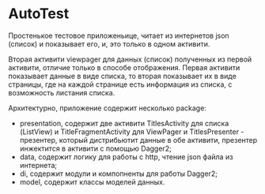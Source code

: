 # AutoTest


Простенькое тестовое приложеньице, читает из интернетов json (список) и показывает его, и, это только в одном активити.

Вторая активити viewpager для данных (список) полученных из первой активити, отличие только в способе отображения. Первая активити показывает данные в виде списка, то вторая показывает их в виде страницы, где на каждой странице есть информация из списка, с возможность листания списка.


Архитектурно, приложение содержит несколько package:
- presentation, содержит две активити TitlesActivity для списка (ListView) и TitleFragmentActivity для ViewPager и TitlesPresenter - презентер, который дистрибьютит данные в обе активити, презентер инжектится в активити с помощью Dagger2;
- data, содержит логику для работы с http, чтение json файла из интернета;
- di, содержит модули и компопненты для работы Dagger2;
- model, содержит классы моделей данных.

